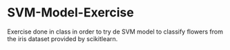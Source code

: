 # SVM-Model-Exercise
Exercise done in class in order to try de SVM model to classify flowers from the iris dataset provided by scikitlearn.
